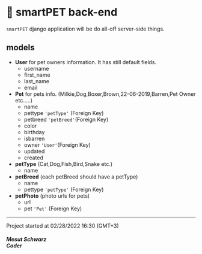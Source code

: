 # :sunflower: smartPET back-end

`smartPET` django application will be do all-off server-side things.

## models

- **User** for pet owners information. It has still default fields.
    - username
    - first_name
    - last_name
    - email
- **Pet** for pets info. (Milkie,Dog,Boxer,Brown,22-06-2019,Barren,Pet Owner etc.....)
    - name
    - pettype  `'petType'` (Foreign Key)
    - petbreed `'petBreed'`(Foreign Key)
    - color
    - birthday
    - isbarren
    - owner `'User'`(Foreign Key)
    - updated
    - created
- **petType** (Cat,Dog,Fish,Bird,Snake etc.)
    - name
- **petBreed** (each petBreed should have a petType)
    - name
    - pettype `'petType'` (Foreign Key)
- **petPhoto** (photo urls for pets)
    - url
    - pet `'Pet'` (Foreign Key)


***
Project started at 02/28/2022 16:30 (GMT+3)
##### Mesut Schwarz<br />Coder

